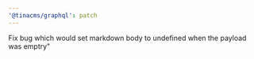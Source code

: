 ```yaml
---
'@tinacms/graphql': patch
---
```


Fix bug which would set markdown body to undefined when the payload was emptry"
